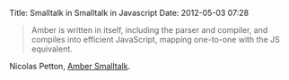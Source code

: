 Title: Smalltalk in Smalltalk in Javascript
Date: 2012-05-03 07:28

> Amber is written in itself, including the parser and compiler, and
> compiles into efficient JavaScript, mapping one-to-one with the JS
> equivalent.

Nicolas Petton, [Amber Smalltalk][].

  [Amber Smalltalk]: http://amber-lang.net/
